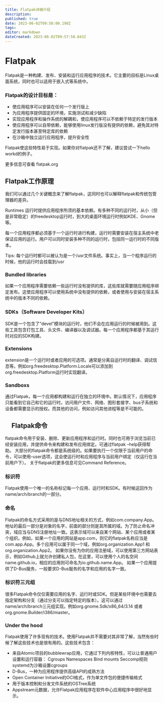 ```yaml
---
title: Flatpak详细介绍
description: 
published: true
date: 2023-06-02T09:58:00.198Z
tags: 
editor: markdown
dateCreated: 2023-06-02T09:57:58.843Z
---
```


# Flatpak
Flatpak是一种构建、发布、安装和运行应用程序的技术。它主要的目标是Linux桌面系统，同时也可以适用于嵌入式等系统中。

### Flatpak的设计目标是：
* 使应用程序可以安装在任何一个发行版上
* 为应用程序提供固定的环境，实施测试和减少缺陷
* 实现应用程序和操作系统的解耦和，使应用程序可以不依赖于特定的发行版本
* 使应用程序可以自带依赖，能够使用linux发行版没有提供的依赖，避免其对特定发行版本甚至特定库的依赖
* 在沙箱中独立运行应用程序，提升安全性

Flatpak使这些特性易于实现。如果你对flatpak还不了解，建议尝试一下hello workd的例子。

更多信息可查看 flatpak.org

## Flatpak工作原理
我们可以通过几个关键概念来了解flatpak，这同时也可以解释flatpak和传统包管理器的差异。

Runtimes
运行时提供应用程序所须的基本依赖。有多种不同的运行时，从小（但是非常稳定）的freedesktop运行时，到大的桌面环境运行时例如KDE、Gnome等。

每一个应用程序都必须基于一个运行时进行构建，运行时需要安装在宿主系统中老保证应用的运行。用户可以同时安装多种不同的运行时，包括同一运行时的不同版本。

Tips:
每个运行时都可以被认为是一个/usr文件系统。事实上，当一个程序运行的时候，他的运行时会挂载到/usr

### Bundled libraries
如果一个应用程序需要依赖一些运行时没有提供的库，这些库就需要随应用程序绑定发布。这使应用程序可以使用系统中没有提供的依赖，或者使用与安装在宿主系统中的版本不同的依赖。

### SDKs（Software Developer Kits）
SDK是一个包含了“devel”模块的运行时，他们不会在应用运行的时候被用到。这些工具包含打包工具、头文件、编译器以及调试器。每一个应用程序都基于其运行时对应的SDK构建。

### Extensions
extension是一个运行时或者应用的可选项。通常是分离自运行时的翻译、调试信息等。例如org.freedesktop.Platform.Locale可以添加到org.freedesktop.Platform运行时实现翻译。

### Sandboxs
通过Flatpak，每一个应用都构建和运行在独立的环境中。默认情况下，应用程序只能看到它自己和它的运行时。访问用户文件、网络、图形套接字、bus子系统和设备都需要显示的授权。而其他的访问，例如访问其他进程等是不可能的。

## 　Flatpak命令
flatpak命令用于安装、删除、更新应用程序和运行时。同时也可用于浏览当前已经安装应用，并提供命令来构建和发布应用绑定。可通过flatpak –help获得帮助。
大部分的flatpak命令都是系统级的。如果要执行一个仅限于当前用户的命令，可以使用–user选项，这会使运行时和应用程序与当前用户绑定（仅运行在当前用户下）。
关于flatpak的更多信息可见Command Reference。

### 标识符
Flatpak使用一个唯一的名称标记每一个应用、运行时和SDK。有时候这回作为name/arch/branch的一部分。

### 命名
Flatpak的命名方式采用的是与DNS地址相关的方式，例如com.company.App。地址的最后一部分是对象的名字，前面的部分则是其所属的域。为了防止命名冲突，域应当与DNS注册地址一致。这表示域可以来自某个网站、某个应用或者某个组织。例如，如果一个应用的网站是app.com，则它的flatpak名称应当是com.app.App。多个应用可以属于同一个域，例如org.organization.App1 和org.organization.App2。
如果你没有为你的应用注册域，可以使用第三方网站表示，例如Github上就允许创建私人包，在这里，可以使用个人的名空间name.github.io，相应的应用则可命名为io.github.name.App。
如果一个应用提供了D-Bus服务，一般要求D-Bus服务的名字和应用的名字一致。

### 标识符三元组
很多Flatpak命令仅仅需要应用的名字、运行时或SDK。但是某些环境中也需要去指定架构和分支（通过分支可以指定特定的版本）。这可以通过name/arch/branch三元组实现。例如org.gnome.Sdk/x86_64/3.14 或者 org.gnome.Builder/i386/master。

### Under the hood
Flatpak使用了许多现有的技术。使用Flatpak并不需要对其非常了解，当然有些时候了解这些技术也是很有用的。这些技术包含：

- 来自Atomic项目的bubblewrap应用，它通过下列内核特性，可以让普通用户设置和运行容器：
Cgroups
Namespaces
Bind mounts
Seccomp规则
systemd为沙箱设置cgroups
- D-Bus，一种为应用程序提供高级API的成熟方法
- Open Container Initiative的OCI格式，作为单文件包的便捷传输格式
- 用于版本控制和分发文件系统的OSTree系统
- Appstream元数据，允许Flatpak应用程序在软件中心应用程序中很好地显示。